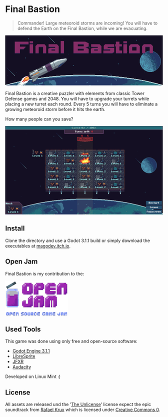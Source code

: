 # Final Bastion

> Commander! Large meteoroid storms are incoming! You will have to defend the Earth on the Final Bastion, while we are evacuating.

![Open Jam](_site/title.png)

Final Bastion is a creative puzzler with elements from classic Tower Defense games and 2048. You will have to upgrade your turrets while placing a new turret each round. Every 5 turns you will have to eliminate a growing meteoroid storm before it hits the earth.

How many people can you save?

![Open Jam](_site/screenshot1.png)

## Install

Clone the directory and use a Godot 3.1.1 build or simply download the executables at [magodev.itch.io](https://magodev.itch.io/final-bastion).

## Open Jam

Final Bastion is my contribution to the:

![Open Jam](_site/open-jam-logo-tagline-no-bg.png)

## Used Tools

This game was done using only free and open-source software:

- [Godot Engine 3.1.1](https://godotengine.org/)
- [LibreSprite](https://github.com/LibreSprite/LibreSprite)
- [JFXR](https://github.com/ttencate/jfxr)
- [Audacity](https://www.audacityteam.org/)

Developed on Linux Mint :)

## License

All assets are released und the '[The Unlicense](./LICENSE)' license expect the epic soundtrack from [Rafael Krux](https://www.orchestralis.net/#/) which is licensed under [Creative Commons 0](https://creativecommons.org/publicdomain/zero/1.0/).

